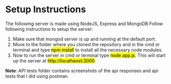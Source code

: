 # Setup Instructions
The following server is made using NodeJS, Express and MongoDB
Follow following instructions to setup the server:
1. Make sure that mongod server is up and running at the default port.
2. Move to the folder where you cloned the repository and in the cmd or terminal and type <mark>npm install</mark> to install all the necessary node modules.
3. Now to run the server in cmd or terminal type <mark>node app.js</mark>. This will start up the server at <mark>http://localhaost:3000</mark>.

**Note**: API tests folder contains screenshots of the api responses and api tests that I did using postman.